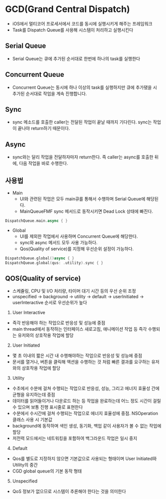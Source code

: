 # GCD(Grand Central Dispatch)
- iOS에서 멀티코어 프로세서에서 코드를 동시에 실행시키게 해주는 프레임워크
- Task를 Dispatch Queue를 사용해 시스템이 처리하고 실행시킨다

## Serial Queue
- Serial Queue는 큐에 추가된 순서대로 한번에 하나의 task를 실행한다 

## Concurrent Queue
- Concurrent Queue는 동시에 하나 이상의 task를 실행하지만 큐에 추가됐을 시 추가된 순서대로 작업을 계속 진행합니다.

## Sync
- sync 메소드를 호출한 caller는 전달된 작업이 끝날 때까지 기다린다. sync는 작업이 끝나야 return하기 때문이다. 

## Async
- sync와는 달리 작업을 전달하자마자 return한다. 즉 caller는 async를 호출한 뒤에, 다음 작업을 바로 수행한다.

## 사용법
- Main
    - UI와 관련된 작업은 모두 main큐를 통해서 수행하며 Serial Queue에 해당된다.
    - MainQueueFMF sync 메서드로 동작시키면 Dead Lock 상태에 빠진다.

```Swift
DispatchQueue.main.async { }
```

- Global
    - UI를 제외한 작업에서 사용하며 Concurrent Queue에 해당한다.
    - sync와 async 메서드 모두 사용 가능하다.
    - Qos(Quality of service)를 지정해 우선순위 설정이 가능하다.
    
```Swift
DispatchQueue.global()async { }
DispatchQueue.global(qus: .utility).sync { }
```

## QOS(Quality of service)
- 스케쥴링, CPU 및 I/O 처리량, 타이머 대기 시간 등의 우선 순위 조정
- unspecified -> background -> utility -> default -> userInitiated -> userInteractive 순서로 우선순위가 높다

1. User Interactive
- 즉각 반응해야 하는 작업으로 반응성 및 성능에 중점
- main thread에서 동작하는 인터페이스 새로고침, 애니메이션 작업 등 즉각 수행되는 유저와의 상호작용 작업에 할당

2. User Initiated
- 몇 초 이내의 짧은 시간 내 수행해야하는 작업으로 반응성 및 성능에 중점
- 문서를 열거나, 버튼을 클릭해 액션을 수행하는 것 처럼 빠른 결과를 요구하는 유저와의 상호작용 작업에 할당

3. Utility
- 수초에서 수분에 걸쳐 수행되는 작업으로 반응성, 성능, 그리고 에너지 효율성 간에 균형을 유지하는데 중점
- 데이터를 읽어들이거나 다운로드 하는 등 작업을 완료하는데 어느 정도 시간이 걸릴 수 있으며 보통 진행 표시줄로 표현한다
- 수분에서 수시간에 걸쳐 수행되는 작업으로 에너지 효율성에 중점. NSOperation 클래스 사용 시 기본값
- background에 동작하며 색인 생성, 동기화, 백업 같이  사용자가 볼 수 없는 작업에 할당
- 저전력 모드에서는 네트워킹을 포함하여 백그라운드 작업은 일시 중지

4. Default
- Qos를 별도로 지정하지 않으면 기본값으로 사용되는 형태이며 User Initiated와 Utility의 중간
- CGD global queue의 기본 동작 형태

5. Unspecified
- QoS 정보가 없으므로 시스템이 추론해야 한다는 것을 의미한다

